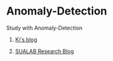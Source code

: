 # Anomaly-Detection

Study with Anomaly-Detection

1. [Ki's blog](https://kh-kim.github.io/)

2. [SUALAB Research Blog](http://research.sualab.com/introduction/review/2020/01/30/anomaly-detection-overview-1.html)
